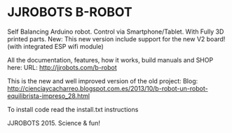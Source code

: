 JJROBOTS B-ROBOT
=================
Self Balancing Arduino robot. Control via Smartphone/Tablet. With Fully 3D printed parts.
New: This new version include support for the new V2 board! (with integrated ESP wifi module)

All the documentation, features, how it works, build manuals and SHOP here:
URL: http://jjrobots.com/b-robot

This is the new and well improved version of the old project:
Blog: http://cienciaycacharreo.blogspot.com.es/2013/10/b-robot-un-robot-equilibrista-impreso_28.html

To install code read the install.txt instructions

JJROBOTS 2015. Science & fun!
       
      
